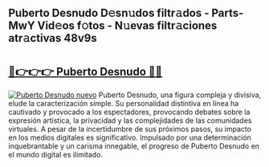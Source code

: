 ## Puberto Desnudo D𝚎sn𝚞dos filtr𝚊dos - Parts-MwY Vid𝚎os f𝚘tos - N𝚞evas filtr𝚊ciones atr𝚊ctivas 48v9s

# <h2><a href="http://mbbj44k.tromn.icu/?c=Puberto+Desnudo">🔗👉👉👉 Puberto Desnudo 🔗🔗</a></h2>

[![Puberto Desnudo nuevo](https://i.imgur.com/pEAQMta.gif)](http://mbbj44k.tromn.icu/?c=Puberto+Desnudo)
Puberto Desnudo, una figura compleja y divisiva, elude la caracterización simple. Su personalidad distintiva en línea ha cautivado y provocado a los espectadores, provocando debates sobre la expresión artística, la privacidad y las complejidades de las comunidades virtuales. A pesar de la incertidumbre de sus próximos pasos, su impacto en los medios digitales es significativo. Impulsado por una determinación inquebrantable y un carisma innegable, el progreso de Puberto Desnudo en el mundo digital es ilimitado.
